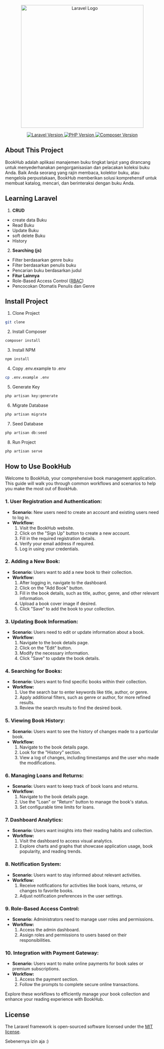 <p align="center">
    <a href="https://laravel.com" target="_blank">
        <img src="https://raw.githubusercontent.com/laravel/art/master/logo-lockup/5%20SVG/2%20CMYK/1%20Full%20Color/laravel-logolockup-cmyk-red.svg"
            width="400" alt="Laravel Logo">
    </a>
</p>

<div align="center">
    <a href="https://packagist.org/packages/laravel/framework" target="_blank">
        <img src="https://img.shields.io/packagist/v/laravel/framework?label=laravel&style=flat-square"
            alt="Laravel Version">
    </a>
    <a href="https://php.net" target="_blank">
        <img src="https://img.shields.io/packagist/php-v/laravel/laravel?style=flat-square" alt="PHP Version">
    </a>
    <!-- composer version 2.4.4 -->
    <a href="https://getcomposer.org" target="_blank">
        <img src="https://img.shields.io/badge/composer-v2.1.3-blue?style=flat-square" alt="Composer Version">
    </a>
</div>

## About This Project
BookHub adalah aplikasi manajemen buku tingkat lanjut yang dirancang untuk menyederhanakan pengorganisasian dan
pelacakan koleksi buku Anda. Baik Anda seorang yang rajin membaca, kolektor buku, atau mengelola perpustakaan, BookHub
memberikan solusi komprehensif untuk membuat katalog, mencari, dan berinteraksi dengan buku Anda.


## Learning Laravel
1. **CRUD**
- create data Buku
- Read Buku
- Update Buku
- soft delete Buku
- History
2. **Searching (js)**
- Filter berdasarkan genre buku
- Filter berdasarkan penulis buku
- Pencarian buku berdasarkan judul
- **Fitur Lainnya**
- Role-Based Access Control ([RBAC](https://github.com/itstructure/laravel-rbac))
- Pencocokan Otomatis Penulis dan Genre

## Install Project
1. Clone Project
```bash
git clone
```
2. Install Composer
```bash
composer install
```
3. Install NPM
```bash
npm install
```
4. Copy .env.example to .env
```bash
cp .env.example .env
```
5. Generate Key
```bash
php artisan key:generate
```
6. Migrate Database
```bash
php artisan migrate
```
7. Seed Database
```bash
php artisan db:seed
```
8. Run Project
```bash
php artisan serve
```


## How to Use BookHub

Welcome to BookHub, your comprehensive book management application. This guide will walk you through common workflows and scenarios to help you make the most out of BookHub.

### 1. **User Registration and Authentication:**
   - **Scenario:** New users need to create an account and existing users need to log in.
   - **Workflow:**
      1. Visit the BookHub website.
      2. Click on the "Sign Up" button to create a new account.
      3. Fill in the required registration details.
      4. Verify your email address if required.
      5. Log in using your credentials.

### 2. **Adding a New Book:**
   - **Scenario:** Users want to add a new book to their collection.
   - **Workflow:**
      1. After logging in, navigate to the dashboard.
      2. Click on the "Add Book" button.
      3. Fill in the book details, such as title, author, genre, and other relevant information.
      4. Upload a book cover image if desired.
      5. Click "Save" to add the book to your collection.

### 3. **Updating Book Information:**
   - **Scenario:** Users need to edit or update information about a book.
   - **Workflow:**
      1. Navigate to the book details page.
      2. Click on the "Edit" button.
      3. Modify the necessary information.
      4. Click "Save" to update the book details.

### 4. **Searching for Books:**
   - **Scenario:** Users want to find specific books within their collection.
   - **Workflow:**
      1. Use the search bar to enter keywords like title, author, or genre.
      2. Apply additional filters, such as genre or author, for more refined results.
      3. Review the search results to find the desired book.

### 5. **Viewing Book History:**
   - **Scenario:** Users want to see the history of changes made to a particular book.
   - **Workflow:**
      1. Navigate to the book details page.
      2. Look for the "History" section.
      3. View a log of changes, including timestamps and the user who made the modifications.

### 6. **Managing Loans and Returns:**
   - **Scenario:** Users want to keep track of book loans and returns.
   - **Workflow:**
      1. Navigate to the book details page.
      2. Use the "Loan" or "Return" button to manage the book's status.
      3. Set configurable time limits for loans.

### 7. **Dashboard Analytics:**
   - **Scenario:** Users want insights into their reading habits and collection.
   - **Workflow:**
      1. Visit the dashboard to access visual analytics.
      2. Explore charts and graphs that showcase application usage, book popularity, and reading trends.

### 8. **Notification System:**
   - **Scenario:** Users want to stay informed about relevant activities.
   - **Workflow:**
      1. Receive notifications for activities like book loans, returns, or changes to favorite books.
      2. Adjust notification preferences in the user settings.

### 9. **Role-Based Access Control:**
   - **Scenario:** Administrators need to manage user roles and permissions.
   - **Workflow:**
      1. Access the admin dashboard.
      2. Assign roles and permissions to users based on their responsibilities.

### 10. **Integration with Payment Gateway:**
   - **Scenario:** Users want to make online payments for book sales or premium subscriptions.
   - **Workflow:**
      1. Access the payment section.
      2. Follow the prompts to complete secure online transactions.

Explore these workflows to efficiently manage your book collection and enhance your reading experience with BookHub.




## License

The Laravel framework is open-sourced software licensed under the [MIT license](https://opensource.org/licenses/MIT).

Sebenernya izin aja :)